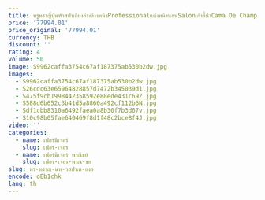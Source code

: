 ```yaml
---
title: หรูหราญี่ปุ่นหัวสปาเตียงอ่างล้างหน้าProfessionalแต่งหน้านอนSalonเก้าอี้น้ําCama De Champu Salonเฟอร์นิเจอร์
price: '77994.01'
price_original: '77994.01'
currency: THB
discount: ''
rating: 4
volume: 50
image: S9962caffa3754c67af187375ab530b2dw.jpg
images:
  - S9962caffa3754c67af187375ab530b2dw.jpg
  - S26cdc63e65964828857d7472b345039d1.jpg
  - S475f9cb1998442358592e88ede431c69Z.jpg
  - S588d6b652c3b41d5a8860a492cf112b6N.jpg
  - Sdf1cbb8310a6492faea0a8b30f7b3d67v.jpg
  - S10c98b05fae640469f8d1f48c2bce8f4J.jpg
video: ''
categories:
  - name: เฟอร์นิเจอร์
    slug: เฟอร-เจอร
  - name: เฟอร์นิเจอร์ พาณิชย์
    slug: เฟอร-เจอร-พาณ-ชย
slug: หร-หราญ-นห-วสปาเต-ยงอ
encode: oEb1chk
lang: th
---
```

  